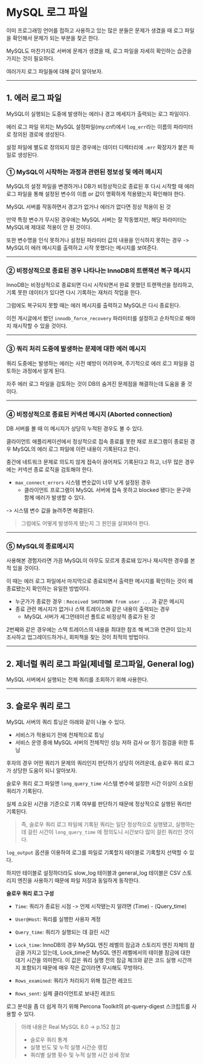 <h1 id="mysql-로그-파일">MySQL 로그 파일</h1>
<p>이미 프로그래밍 언어를 접하고 사용하고 있는 많은 분들은 문제가 생겼을 때 로그 파일을 확인해서 문제가 되는 부분을 찾곤 한다.</p>
<p>MySQL도 마찬가지로 서버에 문제가 생겼을 때, 로그 파일을 자세히 확인하는 습관을 가지는 것이 필요하다.</p>
<p>여러가지 로그 파일들에 대해 같이 알아보자.</p>
<hr />
<h2 id="1-에러-로그-파일">1. 에러 로그 파일</h2>
<p>MySQL이 실행되는 도중에 발생하는 에러나 경고 메세지가 출력되는 로그 파일이다.</p>
<p>에러 로그 파일 위치는 MySQL 설정파일(my.cnf)에서 <code>log_err</code>라는 이름의 파라미터로 정의된 경로에 생성된다.</p>
<p>설정 파일에 별도로 정의되지 않은 경우에는 데이터 디렉터리에 <code>.err</code> 확장자가 붙은 파일로 생성된다.</p>
<h3 id="①-mysql이-시작하는-과정과-관련된-정보성-및-에러-메시지">① MySQL이 시작하는 과정과 관련된 정보성 및 에러 메시지</h3>
<p>MySQL의 설정 파일을 변경하거나 DB가 비정상적으로 종료된 후 다시 시작할 때 에러 로그 파일을 통해 설정된 변수의 이름 or 값이 명확하게 적용됐는지 확인해야 한다.</p>
<p>MySQL 서버를 작동하면서 경고가 없거나 에러가 없다면 정상 적용이 된 것</p>
<p>만약 특정 변수가 무시된 경우에는 MySQL 서버는 잘 작동했지만, 해당 파라미터는 MySQL에 제대로 적용이 안 된 것이다.</p>
<p>또한 변수명을 인식 못하거나 설정된 파라미터 값의 내용을 인식하지 못하는 경우 -&gt; MySQL이 에러 메시지를 출력하고 시작 못했다는 메시지를 보여준다.</p>
<hr />
<h3 id="②-비정상적으로-종료된-경우-나타나는-innodb의-트랜잭션-복구-메시지">② 비정상적으로 종료된 경우 나타나는 InnoDB의 트랜잭션 복구 메시지</h3>
<p>InnoDB는 비정상적으로 종료되면 다시 시작되면서 완료 못했던 트랜잭션을 정리하고, 기록 못한 데이터가 있다면 다시 기록하는 재처리 작업을 한다.</p>
<p>그럼에도 복구되지 못할 때는 에러 메시지를 출력하고 MySQL은 다시 종료된다.</p>
<p>이전 게시글에서 봤던 <code>innodb_force_recovery</code> 파라미터를 설정하고 순차적으로 해야지 재시작할 수 있을 것이다.</p>
<hr />
<h3 id="③-쿼리-처리-도중에-발생하는-문제에-대한-에러-메시지">③ 쿼리 처리 도중에 발생하는 문제에 대한 에러 메시지</h3>
<p>쿼리 도중에는 발생하는 에러는 사전 예방이 어려우며, 주기적으로 에러 로그 파일을 검토하는 과정에서 알게 된다.</p>
<p>자주 에러 로그 파일을 검토하는 것이 DB의 숨겨진 문제점을 해결하는데 도움을 줄 것이다.</p>
<hr />
<h3 id="④-비정상적으로-종료된-커넥션-메시지-aborted-connection">④ 비정상적으로 종료된 커넥션 메시지 (Aborted connection)</h3>
<p>DB 서버를 볼 때 이 메시지가 상당히 누적된 경우도 볼 수 있다.</p>
<p>클라이언트 애플리케이션에서 정상적으로 접속 종료를 못한 채로 프로그램이 종료된 경우 MySQL의 에러 로그 파일에 이런 내용이 기록된다고 한다.</p>
<p>중간에 네트워크 문제로 의도치 않게 접속이 끊어져도 기록된다고 하고, 너무 많은 경우에는 커넥션 종료 로직을 검토해야 한다.</p>
<ul>
<li><code>max_connect_errors</code> 시스템 변숫값이 너무 낮게 설정된 경우<ul>
<li>클라이언트 프로그램이 MySQL 서버에 접속 못하고 blocked 됐다는 문구와 함께 에러가 발생할 수 있다.</li>
</ul>
</li>
</ul>
<p>-&gt; 시스템 변수 값을 늘려주면 해결된다.</p>
<blockquote>
<p>그럼에도 어떻게 발생하게 됐는지 그 원인을 살펴봐야 한다.</p>
</blockquote>
<hr />
<h3 id="⑤-mysql의-종료메시지">⑤ MySQL의 종료메시지</h3>
<p>사용해본 경험자라면 가끔 MySQL이 아무도 모르게 종료돼 있거나 재시작한 경우를 본 적 있을 것이다.</p>
<p>이 때는 에러 로그 파일에서 마지막으로 종료되면서 출력한 메시지를 확인하는 것이 왜 종료됐는지 확인하는 유일한 방법이다.</p>
<ul>
<li>누군가가 종료한 경우 : <code>Received SHUTDOWN from user ...</code> 과 같은 메시지</li>
<li>종료 관련 메시지가 없거나 스택 트레이스와 같은 내용이 출력되는 경우<ul>
<li>MySQL 서버가 세그먼테이션 폴트로 비정상적 종료가 된 것</li>
</ul>
</li>
</ul>
<p>2번째와 같은 경우에는 스택 트레이스의 내용을 최대한 참조 해 버그와 연관이 있는지 조사하고 업그레이드하거나, 회피책을 찾는 것이 최적의 방법이다.</p>
<hr />
<h2 id="2-제너럴-쿼리-로그-파일제네럴-로그파일-general-log">2. 제너럴 쿼리 로그 파일(제네럴 로그파일, General log)</h2>
<p>MySQL 서버에서 실행되는 전체 쿼리를 조회하기 위해 사용한다.</p>
<hr />
<h2 id="3-슬로우-쿼리-로그">3. 슬로우 쿼리 로그</h2>
<p>MySQL 서버의 쿼리 튜닝은 아래와 같이 나눌 수 있다.</p>
<ul>
<li>서비스가 적용되기 전에 전체적으로 튜닝</li>
<li>서비스 운영 중에 MySQL 서버의 전체적인 성능 저하 검사 or 정기 점검을 위한 튜닝</li>
</ul>
<p>후자의 경우 어떤 쿼리가 문제의 쿼리인지 판단하기 상당히 어려운데, 슬로우 쿼리 로그가 상당한 도움이 되니 알아보자.</p>
<p>슬로우 쿼리 로그 파일엔 <code>long_query_time</code> 시스템 변수에 설정한 시간 이상이 소요된 쿼리가 기록된다.</p>
<p>실제 소요된 시간을 기준으로 기록 여부를 판단하기 때문에 정상적으로 실행된 쿼리만 기록된다.</p>
<blockquote>
<p>즉, 슬로우 쿼리 로그 파일에 기록된 쿼리는 일단 정상적으로 실행됐고, 실행하는데 걸린 시간이 <code>long_query_time</code> 에 정의도니 시간보다 많이 걸린 쿼리인 것이다.</p>
</blockquote>
<p><code>log_output</code> 옵션을 이용하여 로그를 파일로 기록할지 테이블로 기록할지 선택할 수 있다.</p>
<p>하지만 테이블로 설정하더라도 slow_log 테이블과 general_log 테이블은 CSV 스토리지 엔진을 사용하기 때문에 파일 저장과 동일하게 동작한다.</p>
<p><strong>슬로우 쿼리 로그 구성</strong></p>
<ul>
<li><p><code>Time</code>: 쿼리가 종료된 시점 -&gt; 언제 시작됐는지 알려면 (Time) - (Query_time)</p>
</li>
<li><p><code>User@Host</code>: 쿼리를 실행한 사용자 계정</p>
</li>
<li><p><code>Query_time</code>: 쿼리가 실행되는 데 걸린 시간</p>
</li>
<li><p><code>Lock_time</code>: InnoDB의 경우 MySQL 엔진 레벨의 잠금과 스토리지 엔진 자체의 잠금을 가지고 있는데, Lock_time은 MySQL 엔진 레벨에서의 테이블 잠금에 대한 대기 시간을 의미한다. 이 값은 쿼리 실행 전의 잠금 체크와 같은 코드 실행 시간까지 포함되기 때문에 매우 작은 값이라면 무시해도 무방하다.</p>
</li>
<li><p><code>Rows_examined</code>: 쿼리가 처리되기 위해 접근한 레코드</p>
</li>
<li><p><code>Rows_sent</code>: 실제 클라이언트로 보내진 레코드</p>
</li>
</ul>
<p>로그 분석을 좀 더 쉽게 하기 위해 Percona Toolkit의 pt-query-digest 스크립트를 사용할 수 있다.</p>
<blockquote>
<p>아래 내용은 Real MySQL 8.0 -&gt; p.152 참고</p>
<ul>
<li>슬로우 쿼리 통계</li>
<li>실행 빈도 및 누적 실행 시간순 랭킹</li>
<li>쿼리별 실행 횟수 및 누적 실행 시간 상세 정보</li>
</ul>
</blockquote>
